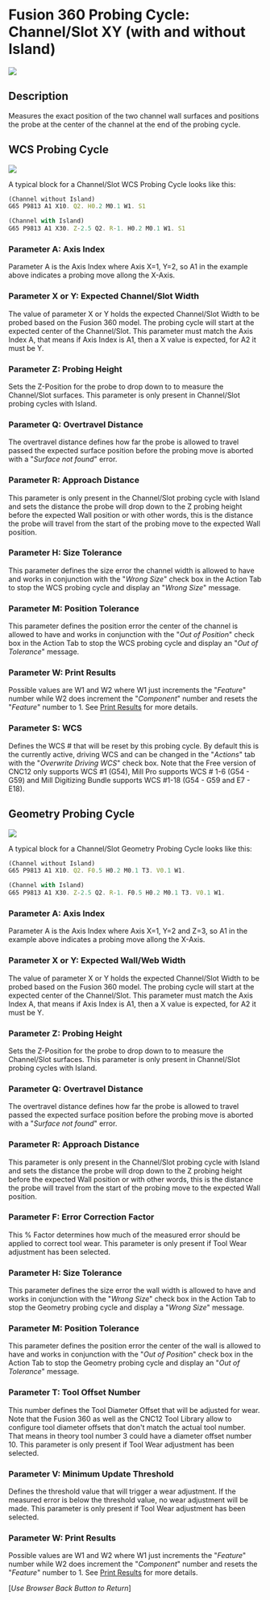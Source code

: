 # Fusion 360 Probing Cycle: Channel/Slot XY (with and without Island)


![](/images/fp004.PNG)


## Description
Measures the exact position of the two channel wall surfaces and positions the probe at the center of the channel at the end of the probing cycle.


## WCS Probing Cycle

![](/images/fp016.PNG)

A typical block for a Channel/Slot WCS Probing Cycle looks like this:

```javascript
(Channel without Island)
G65 P9813 A1 X10. Q2. H0.2 M0.1 W1. S1

(Channel with Island)
G65 P9813 A1 X30. Z-2.5 Q2. R-1. H0.2 M0.1 W1. S1
```
### Parameter A: Axis Index
Parameter A is the Axis Index where Axis X=1, Y=2, so A1 in the example above indicates a probing move allong the X-Axis.

### Parameter X or Y: Expected Channel/Slot Width 
The value of parameter X or Y holds the expected Channel/Slot Width to be probed based on the Fusion 360 model. The probing cycle will start at the expected center of the Channel/Slot.
This parameter must match the Axis Index A, that means if Axis Index is A1, then a X value is expected, for A2 it must be Y.

### Parameter Z: Probing Height
Sets the Z-Position for the probe to drop down to to measure the Channel/Slot surfaces.
This parameter is only present in Channel/Slot probing cycles with Island. 

### Parameter Q: Overtravel Distance
The overtravel distance defines how far the probe is allowed to travel passed the expected surface position before the probing move is aborted with a "*Surface not found*" error.

### Parameter R: Approach Distance
This parameter is only present in the Channel/Slot probing cycle with Island and sets the distance the probe will drop down to the Z probing height before the expected Wall position or with other words, 
this is the distance the probe will travel from the start of the probing move to the expected Wall position.

### Parameter H: Size Tolerance
This parameter defines the size error the channel width is allowed to have and works in conjunction with the "*Wrong Size*" check box in the Action Tab to stop the WCS probing cycle and display an "*Wrong Size*" message.

### Parameter M: Position Tolerance
This parameter defines the position error the center of the channel is allowed to have and works in conjunction with the "*Out of Position*" check box in the Action Tab to stop the WCS probing cycle and display an "*Out of Tolerance*" message.

### Parameter W: Print Results
Possible values are W1 and W2 where W1 just increments the "*Feature*" number while W2 does increment the "*Component*" number and resets the "*Feature*" number to 1.
See [Print Results](ProbePrintResults.md) for more details.

### Parameter S: WCS #
Defines the WCS # that will be reset by this probing cycle. 
By default this is the currently active, driving WCS and can be changed in the "*Actions*" tab with the "*Overwrite Driving WCS*" check box. 
Note that the Free version of CNC12 only supports WCS #1 (G54), Mill Pro supports WCS # 1-6 (G54 - G59) and Mill Digitizing Bundle supports WCS #1-18 (G54 - G59 and E7 - E18).

## Geometry Probing Cycle

![](/images/fp017.PNG)

A typical block for a Channel/Slot Geometry Probing Cycle looks like this:

```javascript
(Channel without Island)
G65 P9813 A1 X10. Q2. F0.5 H0.2 M0.1 T3. V0.1 W1.

(Channel with Island)
G65 P9813 A1 X30. Z-2.5 Q2. R-1. F0.5 H0.2 M0.1 T3. V0.1 W1.
```

### Parameter A: Axis Index
Parameter A is the Axis Index where Axis X=1, Y=2 and Z=3, so A1 in the example above indicates a probing move allong the X-Axis.

### Parameter X or Y: Expected Wall/Web Width 
The value of parameter X or Y holds the expected Channel/Slot Width to be probed based on the Fusion 360 model. The probing cycle will start at the expected center of the Channel/Slot.
This parameter must match the Axis Index A, that means if Axis Index is A1, then a X value is expected, for A2 it must be Y.

### Parameter Z: Probing Height
Sets the Z-Position for the probe to drop down to to measure the Channel/Slot surfaces.
This parameter is only present in Channel/Slot probing cycles with Island. 

### Parameter Q: Overtravel Distance
The overtravel distance defines how far the probe is allowed to travel passed the expected surface position before the probing move is aborted with a "*Surface not found*" error.

### Parameter R: Approach Distance
This parameter is only present in the Channel/Slot probing cycle with Island and sets the distance the probe will drop down to the Z probing height before the expected Wall position or with other words, 
this is the distance the probe will travel from the start of the probing move to the expected Wall position.

### Parameter F: Error Correction Factor
This % Factor determines how much of the measured error should be applied to correct tool wear.
This parameter is only present if Tool Wear adjustment has been selected.

### Parameter H: Size Tolerance
This parameter defines the size error the wall width is allowed to have and works in conjunction with the "*Wrong Size*" check box in the Action Tab to stop the Geometry probing cycle and display a "*Wrong Size*" message.

### Parameter M: Position Tolerance
This parameter defines the position error the center of the wall is allowed to have and works in conjunction with the "*Out of Position*" check box in the Action Tab to stop the Geometry probing cycle and display an "*Out of Tolerance*" message.

### Parameter T: Tool Offset Number
This number defines the Tool Diameter Offset that will be adjusted for wear. 
Note that the Fusion 360 as well as the CNC12 Tool Library allow to configure tool diameter offsets that don't match the actual tool number. 
That means in theory tool number 3 could have a diameter offset number 10.
This parameter is only present if Tool Wear adjustment has been selected.

### Parameter V: Minimum Update Threshold
Defines the threshold value that will trigger a wear adjustment. If the measured error is below the threshold value, no wear adjustment will be made.
This parameter is only present if Tool Wear adjustment has been selected.

### Parameter W: Print Results
Possible values are W1 and W2 where W1 just increments the "*Feature*" number while W2 does increment the "*Component*" number and resets the "*Feature*" number to 1.
See [Print Results](ProbePrintResults.md) for more details.



[*Use Browser Back Button to Return*]